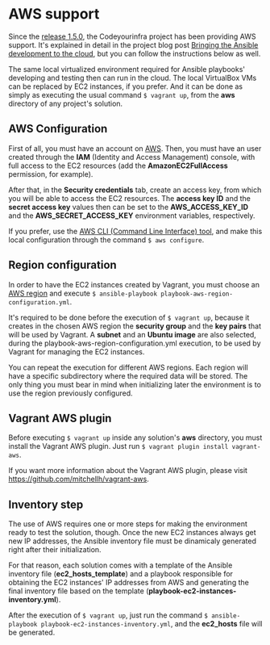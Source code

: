 # AWS support

Since the [release 1.5.0](https://github.com/esign-consulting/codeyourinfra/releases/tag/1.5.0), the Codeyourinfra project has been providing AWS support. It's explained in detail in the project blog post [Bringing the Ansible development to the cloud](http://codeyourinfra.today/bringing-the-ansible-development-to-the-cloud), but you can follow the instructions below as well.

The same local virtualized environment required for Ansible playbooks' developing and testing then can run in the cloud. The local VirtualBox VMs can be replaced by EC2 instances, if you prefer. And it can be done as simply as executing the usual command `$ vagrant up`, from the **aws** directory of any project's solution.

## AWS Configuration

First of all, you must have an account on [AWS](https://aws.amazon.com). Then, you must have an user created through the **IAM** (Identity and Access Management) console, with full access to the EC2 resources (add the **AmazonEC2FullAccess** permission, for example).

After that, in the **Security credentials** tab, create an access key, from which you will be able to access the EC2 resources. The **access key ID** and the **secret access key** values then can be set to the **AWS_ACCESS_KEY_ID** and the **AWS_SECRET_ACCESS_KEY** environment variables, respectively.

If you prefer, use the [AWS CLI (Command Line Interface) tool](http://docs.aws.amazon.com/cli/latest/userguide/cli-chap-welcome.html), and make this local configuration through the command `$ aws configure`.

## Region configuration

In order to have the EC2 instances created by Vagrant, you must choose an [AWS region](http://docs.aws.amazon.com/general/latest/gr/rande.html) and execute `$ ansible-playbook playbook-aws-region-configuration.yml`.

It's required to be done before the execution of `$ vagrant up`, because it creates in the chosen AWS region the **security group** and the **key pairs** that will be used by Vagrant. A **subnet** and an **Ubuntu image** are also selected, during the playbook-aws-region-configuration.yml execution, to be used by Vagrant for managing the EC2 instances.

You can repeat the execution for different AWS regions. Each region will have a specific subdirectory where the required data will be stored. The only thing you must bear in mind when initializing later the environment is to use the region previously configured.


## Vagrant AWS plugin

Before executing `$ vagrant up` inside any solution's **aws** directory, you must install the Vagrant AWS plugin. Just run `$ vagrant plugin install vagrant-aws`.

If you want more information about the Vagrant AWS plugin, please visit https://github.com/mitchellh/vagrant-aws.

## Inventory step

The use of AWS requires one or more steps for making the environment ready to test the solution, though. Once the new EC2 instances always get new IP addresses, the Ansible inventory file must be dinamicaly generated right after their initialization.

For that reason, each solution comes with a template of the Ansible inventory file (**ec2_hosts_template**) and a playbook responsible for obtaining the EC2 instances' IP addresses from AWS and generating the final inventory file based on the template (**playbook-ec2-instances-inventory.yml**).

After the execution of `$ vagrant up`, just run the command `$ ansible-playbook playbook-ec2-instances-inventory.yml`, and the **ec2_hosts** file will be generated.